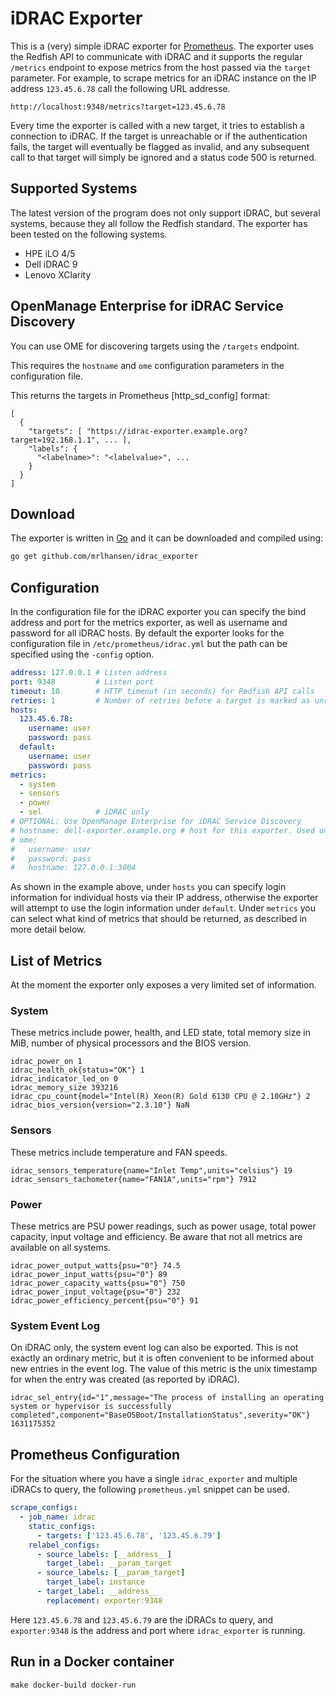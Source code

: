 # iDRAC Exporter
This is a (very) simple iDRAC exporter for [Prometheus](https://prometheus.io). The exporter uses the Redfish API to communicate with iDRAC and it supports the regular `/metrics` endpoint to expose metrics from the host passed via the `target` parameter. For example, to scrape metrics for an iDRAC instance on the IP address `123.45.6.78` call the following URL addresse.
```
http://localhost:9348/metrics?target=123.45.6.78
```

Every time the exporter is called with a new target, it tries to establish a connection to iDRAC. If the target is unreachable or if the authentication fails, the target will eventually be flagged as invalid, and any subsequent call to that target will simply be ignored and a status code 500 is returned.

## Supported Systems
The latest version of the program does not only support iDRAC, but several systems, because they all follow the Redfish standard. The exporter has been tested on the following systems.

* HPE iLO 4/5
* Dell iDRAC 9
* Lenovo XClarity

## OpenManage Enterprise for iDRAC Service Discovery

You can use OME for discovering targets using the `/targets` endpoint.

This requires the `hostname` and `ome` configuration parameters in the configuration file.

This returns the targets in Prometheus [http_sd_config] format:

```
[
  {
    "targets": [ "https://idrac-exporter.example.org?target=192.168.1.1", ... ],
    "labels": {
      "<labelname>": "<labelvalue>", ...
    }
  }
]
```

[http_sd_discovery]: https://prometheus.io/docs/prometheus/latest/configuration/configuration/#http_sd_config

## Download
The exporter is written in [Go](https://golang.org) and it can be downloaded and compiled using:
```bash
go get github.com/mrlhansen/idrac_exporter
```

## Configuration
In the configuration file for the iDRAC exporter you can specify the bind address and port for the metrics exporter, as well as username and password for all iDRAC hosts. By default the exporter looks for the configuration file in `/etc/prometheus/idrac.yml` but the path can be specified using the `-config` option.
```yaml
address: 127.0.0.1 # Listen address
port: 9348         # Listen port
timeout: 10        # HTTP timeout (in seconds) for Redfish API calls
retries: 1         # Number of retries before a target is marked as unreachable
hosts:
  123.45.6.78:
    username: user
    password: pass
  default:
    username: user
    password: pass
metrics:
  - system
  - sensors
  - power
  - sel            # iDRAC only
# OPTIONAL: Use OpenManage Enterprise for iDRAC Service Discovery
# hostname: dell-exporter.example.org # host for this exporter. Used only for OME service discovery.
# ome:
#   username: user
#   password: pass
#   hostname: 127.0.0.1:3004
```

As shown in the example above, under `hosts` you can specify login information for individual hosts via their IP address, otherwise the exporter will attempt to use the login information under `default`. Under `metrics` you can select what kind of metrics that should be returned, as described in more detail below.

## List of Metrics
At the moment the exporter only exposes a very limited set of information.

### System
These metrics include power, health, and LED state, total memory size in MiB, number of physical processors and the BIOS version.
```
idrac_power_on 1
idrac_health_ok{status="OK"} 1
idrac_indicator_led_on 0
idrac_memory_size 393216
idrac_cpu_count{model="Intel(R) Xeon(R) Gold 6130 CPU @ 2.10GHz"} 2
idrac_bios_version{version="2.3.10"} NaN
```

### Sensors
These metrics include temperature and FAN speeds.
```
idrac_sensors_temperature{name="Inlet Temp",units="celsius"} 19
idrac_sensors_tachometer{name="FAN1A",units="rpm"} 7912
```

### Power
These metrics are PSU power readings, such as power usage, total power capacity, input voltage and efficiency. Be aware that not all metrics are available on all systems.
```
idrac_power_output_watts{psu="0"} 74.5
idrac_power_input_watts{psu="0"} 89
idrac_power_capacity_watts{psu="0"} 750
idrac_power_input_voltage{psu="0"} 232
idrac_power_efficiency_percent{psu="0"} 91
```

### System Event Log
On iDRAC only, the system event log can also be exported. This is not exactly an ordinary metric, but it is often convenient to be informed about new entries in the event log. The value of this metric is the unix timestamp for when the entry was created (as reported by iDRAC).
```
idrac_sel_entry{id="1",message="The process of installing an operating system or hypervisor is successfully completed",component="BaseOSBoot/InstallationStatus",severity="OK"} 1631175352
```

## Prometheus Configuration
For the situation where you have a single `idrac_exporter` and multiple iDRACs to query, the following `prometheus.yml` snippet can be used.

```yaml
scrape_configs:
  - job_name: idrac
    static_configs:
      - targets: ['123.45.6.78', '123.45.6.79']
    relabel_configs:
      - source_labels: [__address__]
        target_label: __param_target
      - source_labels: [__param_target]
        target_label: instance
      - target_label: __address__
        replacement: exporter:9348
```

Here `123.45.6.78` and `123.45.6.79` are the iDRACs to query, and `exporter:9348` is the address and port where `idrac_exporter` is running.

## Run in a Docker container

```shell
make docker-build docker-run
```
